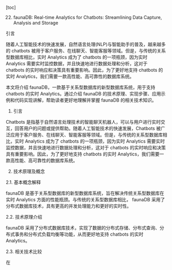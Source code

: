 
[toc]                    
                
                
22. faunaDB: Real-time Analytics for Chatbots: Streamlining Data Capture, Analysis and Storage

引言

随着人工智能技术的快速发展，自然语言处理(NLP)与智能助手的普及，越来越多的 chatbots 被用于客户服务、在线聊天、智能客服等领域。但是，与传统的关系型数据库相比，实时 Analytics 成为了 chatbots 的一项瓶颈，因为实时 Analytics 需要实时监控数据，并且快速地进行数据处理和分析，这对于 chatbots 的实时响应和决策具有重要影响。因此，为了更好地支持 chatbots 的实时 Analytics，我们需要一款高性能、高可靠性的数据库系统。

本文将介绍 faunaDB，一款基于关系型数据库的新型数据库系统，用于支持 chatbots 的实时 Analytics。通过介绍 faunaDB 的技术原理、实现步骤、应用示例和代码实现讲解，帮助读者更好地理解并掌握 faunaDB 的相关技术知识。

1. 引言

Chatbots 是指基于自然语言处理技术的智能聊天机器人，可以与用户进行实时交互，回答用户的问题或提供帮助。随着人工智能技术的快速发展，Chatbots 被广泛应用于客户服务、在线聊天、智能客服等领域。但是，与传统的关系型数据库相比，实时 Analytics 成为了 chatbots 的一项瓶颈，因为实时 Analytics 需要实时监控数据，并且快速地进行数据处理和分析，这对于 chatbots 的实时响应和决策具有重要影响。因此，为了更好地支持 chatbots 的实时 Analytics，我们需要一款高性能、高可靠性的数据库系统。

2. 技术原理及概念

2.1. 基本概念解释

 faunaDB 是基于关系型数据库的新型数据库系统，旨在解决传统关系型数据库在实时 Analytics 方面的性能瓶颈。与传统的关系型数据库相比， faunaDB 采用了分布式数据库技术，具有更高的并发处理能力和更好的实时性。

2.2. 技术原理介绍

 faunaDB 采用了分布式数据库技术，实现了数据的分布式存储、分布式查询、分布式事务和分布式负载均衡等功能，从而更好地支持 chatbots 的实时 Analytics。

2.3. 相关技术比较

在

